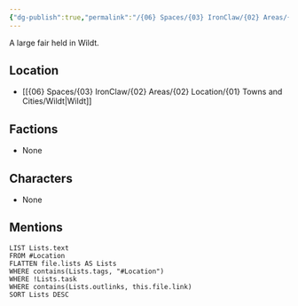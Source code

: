 ```yaml
---
{"dg-publish":true,"permalink":"/{06} Spaces/{03} IronClaw/{02} Areas/{02} Location/{01} Towns and Cities/{01} Landmarks/{03} Wildt/Wildt's Fair/","title":"Wildt's Fair"}
---
```



A large fair held in Wildt.

## Location

- [[{06} Spaces/{03} IronClaw/{02} Areas/{02} Location/{01} Towns and Cities/Wildt\|Wildt]]

## Factions

- None

## Characters

- None

## Mentions

```dataview
LIST Lists.text
FROM #Location
FLATTEN file.lists AS Lists
WHERE contains(Lists.tags, "#Location")
WHERE !Lists.task
WHERE contains(Lists.outlinks, this.file.link)
SORT Lists DESC
```
